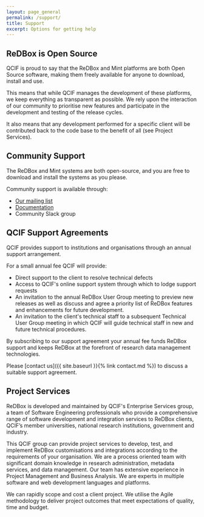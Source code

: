 ```yaml
---
layout: page_general
permalink: /support/
title: Support
excerpt: Options for getting help
---
```


## ReDBox is Open Source

QCIF is proud to say that the ReDBox and Mint platforms are both Open Source software, 
making them freely available for anyone to download, install and use.

This means that while QCIF manages the development of these platforms, 
we keep everything as transparent as possible.
We rely upon the interaction of our community to prioritise new features and participate 
in the development and testing of the release cycles.

It also means that any development performed for a specific client 
will be contributed back to the code base to the benefit of all (see Project Services).

## Community Support

The ReDBox and Mint systems are both open-source, 
and you are free to download and install the systems as you please.

Community support is available through:

- [Our mailing list](https://groups.google.com/forum/#!forum/redbox-repo)
- [Documentation](https://github.com/redbox-mint/redbox-portal/wiki)
- Community Slack group

## QCIF Support Agreements

QCIF provides support to institutions and organisations through an annual support arrangement.

For a small annual fee QCIF will provide:

- Direct support to the client to resolve technical defects
- Access to QCIF's online support system through which to lodge support requests
- An invitation to the annual ReDBox User Group meeting to preview new releases as well as 
  discuss and agree a priority list of ReDBox features and enhancements for future development.
- An invitation to the client's technical staff to a subsequent Technical User Group meeting 
  in which QCIF will guide technical staff in new and future technical procedures.

By subscribing to our support agreement your annual fee funds ReDBox support and keeps ReDBox 
at the forefront of research data management technologies.

Please [contact us]({{ site.baseurl }}{% link contact.md %}) to discuss a suitable support agreement.

## Project Services

ReDBox is developed and maintained by QCIF's Enterprise Services group, a team of Software Engineering professionals 
who provide a comprehensive range of software development and integration services to ReDBox clients, 
QCIF’s member universities, national research institutions, government and industry.

This QCIF group can provide project services to develop, test, and implement ReDBox customisations 
and integrations according to the requirements of your organisation. 
We are a process oriented team with significant domain knowledge in 
research administration, metadata services, and data management.
Our team has extensive experience in Project Management and Business Analysis.
We are experts in multiple software and web development languages and platforms.

We can rapidly scope and cost a client project.
We utilise the Agile methodology to deliver project outcomes that meet expectations of quality, time and budget.


